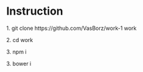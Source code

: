 <h1>Instruction</h1>
<p>1. git clone https://github.com/VasBorz/work-1 work</p>
<p>2. cd work</p>
<p>3. npm i</p>
<p>3. bower i</p>